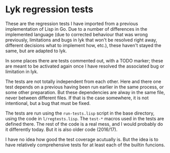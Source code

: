 Lyk regression tests
====================

These are the regression tests I have imported from a previous
implementation of Lisp in Go. Due to a number of differences in the
implemented language (due to corrected behaviour that was wrong
previously, limitations and bugs in lyk that won't be resolved right
away, different decisions what to implement how, etc.), these
haven't stayed the same, but are adapted to lyk.

In some places there are tests commented out, with a TODO marker;
these are meant to be activated again once I have resolved the
associated bug or limitation in lyk.

The tests are not totally independent from each other. Here and
there one test depends on a previous having been run earlier in the
same process, or some other preparation. But these dependencies are
alway in the same file, never between different files. If that is
the case somewhere, it is not intentional, but a bug that must be
fixed.

The tests are run using the `run-tests.lisp` script in the base
directory, using the code in `l/regtests.lisp`. The `test-*` macros
used in the tests are defined there. The rest of the code is a real
mess, and I would probably do it differently today. But it is also
older code (2016/17).

I have no idea how good the test coverage acutually is. But the idea
is to have relatively comprehensive tests for at least each of the
builtin funcions. 
